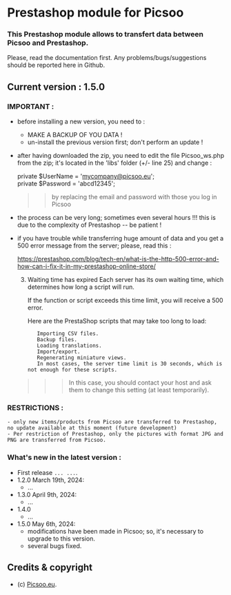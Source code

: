 # Prestashop module for Picsoo

### This Prestashop module allows to transfert data between Picsoo and Prestashop.

Please, read the documentation first. 
Any problems/bugs/suggestions should be reported here in Github.

## Current version : 1.5.0

### IMPORTANT :

- before installing a new version, you need to :
    - MAKE A BACKUP OF YOU DATA !
    - un-install the previous version first; don't perform an update !

- after having downloaded the zip, you need to edit the file Picsoo_ws.php from the zip; it's located in the 'libs' folder (+/- line 25) and change :

    private $UserName  = 'mycompany@picsoo.eu';<br>
    private $Password  = 'abcd12345';

    >> by replacing the email and password with those you log in Picsoo

- the process can be very long; sometimes even several hours !!! this is due to the complexity of Prestashop -- be patient !
  
- if you have trouble while transferring huge amount of data and you get a 500 error message from the server; please, read this :

  https://prestashop.com/blog/tech-en/what-is-the-http-500-error-and-how-can-i-fix-it-in-my-prestashop-online-store/

  3. Waiting time has expired
        Each server has its own waiting time, which determines how long a script will run.

        If the function or script exceeds this time limit, you will receive a 500 error.

        Here are the PrestaShop scripts that may take too long to load:

            Importing CSV files.
            Backup files.
            Loading translations.
            Import/export.
            Regenerating miniature views.
            In most cases, the server time limit is 30 seconds, which is not enough for these scripts.

    >>> In this case, you should contact your host and ask them to change this setting (at least temporarily).

 ### RESTRICTIONS :
    - only new items/products from Picsoo are transferred to Prestashop, no update available at this moment (future development)
    - Per restriction of Prestashop, only the pictures with format JPG and PNG are transferred from Picsoo.

### What's new in the latest version : 

- First release ```... ...```. 
- 1.2.0 March 19th, 2024:
  - ...
- 1.3.0 April 9th, 2024:
  - ...
- 1.4.0 
  - ...
- 1.5.0 May 6th, 2024:
  - modifications have been made in Picsoo; so, it's necessary to upgrade to this version.
  - several bugs fixed.

## Credits & copyright

* (c) [Picsoo.eu](https://picsoo.eu/).

